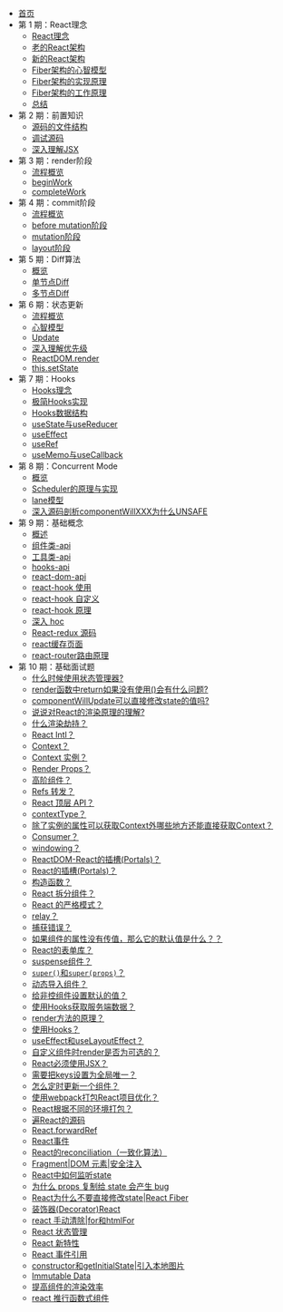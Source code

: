 * [首页]()
* 第 1 期：React理念
  * [React理念](/react/preparation/idea.md)
  * [老的React架构](/react/preparation/oldConstructure.md)
  * [新的React架构](/react/preparation/newConstructure.md)
  * [Fiber架构的心智模型](/react/process/fiber-mental.md)
  * [Fiber架构的实现原理](/react/process/fiber.md)
  * [Fiber架构的工作原理](/react/process/doubleBuffer.md)
  * [总结](/react/preparation/summary.md)
* 第 2 期：前置知识
  * [源码的文件结构](/react/preparation/file.md)
  * [调试源码](/react/preparation/source.md)
  * [深入理解JSX](/react/preparation/jsx.md)
* 第 3 期：render阶段
  * [流程概览](/react/process/reconciler.md)
  * [beginWork](/react/process/beginWork.md)
  * [completeWork](/react/process/completeWork.md)
* 第 4 期：commit阶段
  * [流程概览](/react/renderer/prepare.md)
  * [before mutation阶段](/react/renderer/beforeMutation.md)
  * [mutation阶段](/react/renderer/mutation.md)
  * [layout阶段](/react/renderer/layout.md)
* 第 5 期：Diff算法
  * [概览](/react/diff/prepare.md)
  * [单节点Diff](/react/diff/one.md)
  * [多节点Diff](/react/diff/multi.md)
* 第 6 期：状态更新
  * [流程概览](/react/state/prepare.md)
  * [心智模型](/react/state/mental.md)
  * [Update](/react/state/update.md)
  * [深入理解优先级](/react/state/priority.md)
  * [ReactDOM.render](/react/state/reactdom.md)
  * [this.setState](/react/state/setstate.md)
* 第 7 期：Hooks
  * [Hooks理念](/react/hooks/prepare.md)
  * [极简Hooks实现](/react/hooks/create.md)
  * [Hooks数据结构](/react/hooks/structure.md)
  * [useState与useReducer](/react/hooks/usestate.md)
  * [useEffect](/react/hooks/useeffect.md)
  * [useRef](/react/hooks/useref.md)
  * [useMemo与useCallback](/react/hooks/usememo.md)
* 第 8 期：Concurrent Mode
  * [概览](/react/concurrent/prepare.md)
  * [Scheduler的原理与实现](/react/concurrent/scheduler.md)
  * [lane模型](/react/concurrent/lane.md)
  <!-- * [异步可中断更新](/react/concurrent/disrupt.md) -->
  * [深入源码剖析componentWillXXX为什么UNSAFE](/react/concurrent/componentWillXXX.md)
* 第 9 期：基础概念
  * [概述](/react/principle/basePrinciple.md)
  * [组件类-api](/react/principle/componentApi.md)
  * [工具类-api](/react/principle/toolApi.md)
  * [hooks-api](/react/principle/hookApi.md)
  * [react-dom-api](/react/principle/domApi.md)
  * [react-hook 使用](/react/principle/hookUse.md)
  * [react-hook 自定义](/react/principle/hookCustom.md)
  * [react-hook 原理](/react/principle/hookPrinciple.md)
  * [深入 hoc](/react/principle/hoc.md)
  * [React-redux 源码](/react/principle/reactRedux.md)
  * [react缓存页面](/react/principle/reactKeeplive.md)
  * [react-router路由原理](/react/principle/reactRouter.md)
* 第 10 期：基础面试题
  * [什么时候使用状态管理器?](/react/interview/50/interview1.md)
  * [render函数中return如果没有使用()会有什么问题?](/react/interview/50/interview2.md)
  * [componentWillUpdate可以直接修改state的值吗?](/react/interview/50/interview3.md)
  * [说说对React的渲染原理的理解?](/react/interview/50/interview4.md)
  * [什么渲染劫持？](/react/interview/50/interview5.md)
  * [React Intl？](/react/interview/50/interview6.md)
  * [Context？](/react/interview/50/interview7.md)
  * [Context 实例？](/react/interview/50/interview12.md)
  * [Render Props？](/react/interview/50/interview8.md)
  * [高阶组件？](/react/interview/50/interview9.md)
  * [Refs 转发？](/react/interview/50/interview10.md)
  * [React 顶层 API？](/react/interview/50/interview11.md)
  * [contextType？](/react/interview/50/interview13.md)
  * [除了实例的属性可以获取Context外哪些地方还能直接获取Context？](/react/interview/50/interview14.md)
  * [Consumer？](/react/interview/50/interview15.md)
  * [windowing？](/react/interview/50/interview16.md)
  * [ReactDOM-React的插槽(Portals)？](/react/interview/50/interview17.md)
  * [React的插槽(Portals)？](/react/interview/50/interview18.md)
  * [构造函数？](/react/interview/50/interview19.md)
  * [React 拆分组件？](/react/interview/50/interview20.md)
  * [React 的严格模式？](/react/interview/50/interview21.md)
  * [relay？](/react/interview/50/interview22.md)
  * [捕获错误？](/react/interview/50/interview23.md)
  * [如果组件的属性没有传值，那么它的默认值是什么？？](/react/interview/50/interview24?id=props-默认值为-true)
  * [React的表单库？](/react/interview/50/interview25.md)
  * [suspense组件？](/react/interview/50/interview26.md)
  * [`super()`和`super(props)`？](/react/interview/50/interview27.md)
  * [动态导入组件？](/react/interview/50/interview28.md)
  * [给非控组件设置默认的值？](/react/interview/50/interview29.md)
  * [使用Hooks获取服务端数据？](/react/interview/50/interview30.md)
  * [render方法的原理？](/react/interview/50/interview31.md)
  * [使用Hooks？](/react/interview/50/interview32.md)
  * [useEffect和useLayoutEffect？](/react/interview/50/interview33.md)
  * [自定义组件时render是否为可选的？](/react/interview/50/interview34.md)
  * [React必须使用JSX？](/react/interview/50/interview35.md)
  * [需要把keys设置为全局唯一？](/react/interview/50/interview36.md)
  * [怎么定时更新一个组件？](/react/interview/50/interview37.md)
  * [使用webpack打包React项目优化？](/react/interview/50/interview38.md)
  * [React根据不同的环境打包？](/react/interview/50/interview39.md)
  * [遍React的源码](/react/interview/50/interview40.md)
  * [React.forwardRef](/react/interview/50/interview41.md)
  * [React事件](/react/interview/50/interview42.md)
  * [React的reconciliation（一致化算法）](/react/interview/50/interview43.md)
  * [Fragment|DOM 元素|安全注入](/react/interview/50/interview44.md)
  * [React中如何监听state](/react/interview/50/interview45.md)
  * [为什么 props 复制给 state 会产生 bug](/react/interview/50/interview46.md)
  * [React为什么不要直接修改state|React Fiber](/react/interview/50/interview47.md)
  * [装饰器(Decorator)React](/react/interview/50/interview48.md)
  * [react 手动清除|for和htmlFor](/react/interview/50/interview49.md)
  * [React 状态管理](/react/interview/50/interview50.md)
  * [React 新特性](/react/interview/100/interview51.md)
  * [React 事件引用](/react/interview/100/interview52.md)
  * [constructor和getInitialState|引入本地图片](/react/interview/100/interview53.md)
  * [Immutable Data](/react/interview/100/interview54.md)
  * [提高组件的渲染效率](/react/interview/100/interview55.md)
  * [react 推行函数式组件](/react/interview/100/interview56.md)